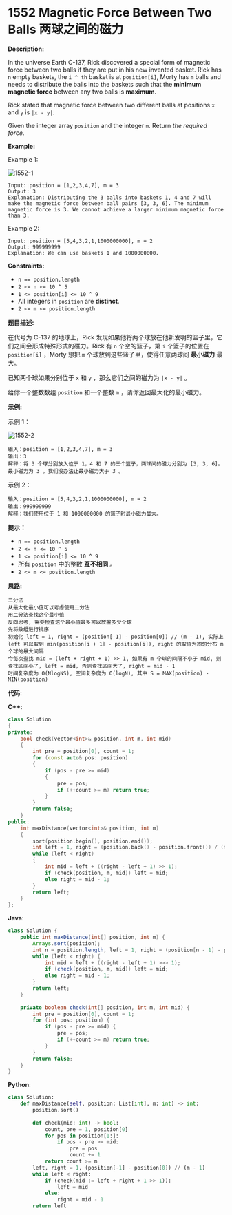 # 1552 Magnetic Force Between Two Balls 两球之间的磁力

__Description:__

In the universe Earth C-137, Rick discovered a special form of magnetic force between two balls if they are put in his new invented basket. Rick has `n` empty baskets, the `i ^ th` basket is at `position[i]`, Morty has `m` balls and needs to distribute the balls into the baskets such that the __minimum magnetic force__ between any two balls is __maximum__.

Rick stated that magnetic force between two different balls at positions `x` and `y` is `|x - y|`.

Given the integer array `position` and the integer `m`. Return _the required force_.

__Example:__

Example 1:

![1552-1](https://assets.leetcode.com/uploads/2020/08/11/q3v1.jpg)

```text
Input: position = [1,2,3,4,7], m = 3
Output: 3
Explanation: Distributing the 3 balls into baskets 1, 4 and 7 will make the magnetic force between ball pairs [3, 3, 6]. The minimum magnetic force is 3. We cannot achieve a larger minimum magnetic force than 3.
```

Example 2:

```text
Input: position = [5,4,3,2,1,1000000000], m = 2
Output: 999999999
Explanation: We can use baskets 1 and 1000000000.
```

__Constraints:__

- `n == position.length`
- `2 <= n <= 10 ^ 5`
- `1 <= position[i] <= 10 ^ 9`
- All integers in `position` are __distinct__.
- `2 <= m <= position.length`

__题目描述:__

在代号为 C-137 的地球上，Rick 发现如果他将两个球放在他新发明的篮子里，它们之间会形成特殊形式的磁力。Rick 有 `n` 个空的篮子，第 `i` 个篮子的位置在 `position[i]` ，Morty 想把 `m` 个球放到这些篮子里，使得任意两球间 __最小磁力__ 最大。

已知两个球如果分别位于 `x` 和 `y` ，那么它们之间的磁力为 `|x - y|` 。

给你一个整数数组 `position` 和一个整数 `m` ，请你返回最大化的最小磁力。

__示例:__

示例 1：

![1552-2](https://assets.leetcode-cn.com/aliyun-lc-upload/uploads/2020/08/16/q3v1.jpg)

```text
输入：position = [1,2,3,4,7], m = 3
输出：3
解释：将 3 个球分别放入位于 1，4 和 7 的三个篮子，两球间的磁力分别为 [3, 3, 6]。最小磁力为 3 。我们没办法让最小磁力大于 3 。
```

示例 2：

```text
输入：position = [5,4,3,2,1,1000000000], m = 2
输出：999999999
解释：我们使用位于 1 和 1000000000 的篮子时最小磁力最大。
```

__提示：__

- `n == position.length`
- `2 <= n <= 10 ^ 5`
- `1 <= position[i] <= 10 ^ 9`
- 所有 `position` 中的整数 __互不相同__ 。
- `2 <= m <= position.length`

__思路:__

```text
二分法
从最大化最小值可以考虑使用二分法
用二分法查找这个最小值
反向思考, 需要检查这个最小值最多可以放置多少个球
先将数组进行排序
初始化 left = 1, right = (position[-1] - position[0]) // (m - 1), 实际上 left 可以取到 min(position[i + 1] - position[i]), right 的取值为均匀分布 m 个球的最大间隔
令每次查找 mid = (left + right + 1) >> 1, 如果有 m 个球的间隔不小于 mid, 则查找区间小了, left = mid, 否则查找区间大了, right = mid - 1
时间复杂度为 O(NlogNS), 空间复杂度为 O(logN), 其中 S = MAX(position) - MIN(position)
```

__代码:__

__C++__:

```C++
class Solution 
{
private:
    bool check(vector<int>& position, int m, int mid) 
    {
        int pre = position[0], count = 1;
        for (const auto& pos: position) 
        {
            if (pos - pre >= mid) 
            {
                pre = pos;
                if (++count >= m) return true;
            }
        }
        return false;
    }
public:
    int maxDistance(vector<int>& position, int m) 
    {
        sort(position.begin(), position.end());
        int left = 1, right = (position.back() - position.front()) / (m - 1);
        while (left < right) 
        {
            int mid = left + ((right - left + 1) >> 1);
            if (check(position, m, mid)) left = mid;
            else right = mid - 1;
        }
        return left;
    }
};
```

__Java__:

```Java
class Solution {
    public int maxDistance(int[] position, int m) {
        Arrays.sort(position);
        int n = position.length, left = 1, right = (position[n - 1] - position[0]) / (m - 1);
        while (left < right) {
            int mid = left + ((right - left + 1) >>> 1);
            if (check(position, m, mid)) left = mid;
            else right = mid - 1;
        }
        return left;
    }
    
    private boolean check(int[] position, int m, int mid) {
        int pre = position[0], count = 1;
        for (int pos: position) {
            if (pos - pre >= mid) {
                pre = pos;
                if (++count >= m) return true;
            }
        }
        return false;
    }
}
```

__Python__:

```Python
class Solution:
    def maxDistance(self, position: List[int], m: int) -> int:
        position.sort()
        
        def check(mid: int) -> bool:
            count, pre = 1, position[0]
            for pos in position[1:]:
                if pos - pre >= mid:
                    pre = pos
                    count += 1
            return count >= m
        left, right = 1, (position[-1] - position[0]) // (m - 1)
        while left < right:
            if (check(mid := left + right + 1 >> 1)):
                left = mid
            else:
                right = mid - 1
        return left
```
